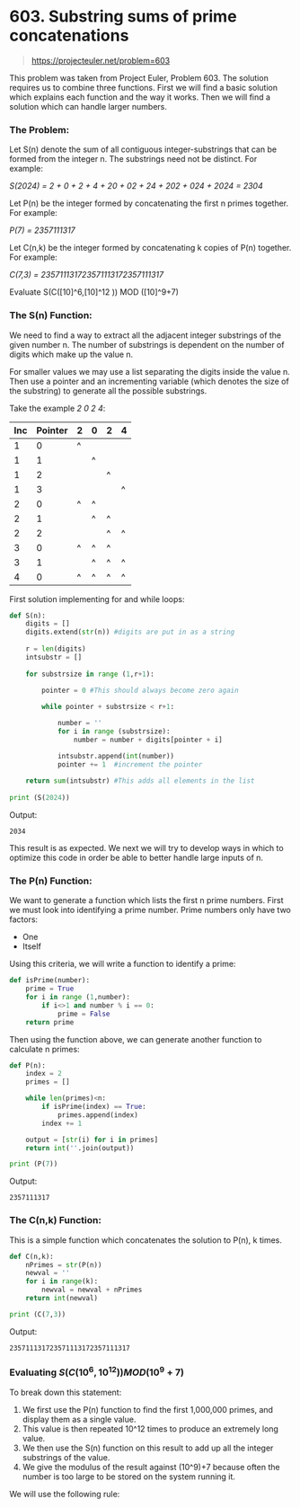 # 603. Substring sums of prime concatenations
> https://projecteuler.net/problem=603

This problem was taken from Project Euler, Problem 603. The solution requires us to combine three functions. First we will find a basic solution which explains each function and the way it works.
Then we will find a solution which can handle larger numbers. 


### The Problem:
Let S(n) denote the sum of all contiguous integer-substrings that can be formed from the integer n. The substrings need not be distinct. 
For example: 

   *S(2024) = 2 + 0 + 2 + 4 + 20 + 02 + 24 + 202 + 024 + 2024 = 2304*

Let P(n) be the integer formed by concatenating the first n primes together.	 
For example: 

   *P(7) = 2357111317*

Let C(n,k) be the integer formed by concatenating k copies of P(n) together. 	
For example:

   *C(7,3) = 235711131723571113172357111317*

Evaluate S(C([10]^6,[10]^12 ))  MOD ([10]^9+7)


### The S(n) Function:
We need to find a way to extract all the adjacent integer substrings of the given number n. The number of substrings is dependent on the number of digits which make up the value n. 

For smaller values we may use a list separating the digits inside the value n. Then use a pointer and an incrementing variable (which denotes the size of the substring) to generate all the possible substrings.

Take the example *2 0 2 4*:

| Inc | Pointer | 2 | 0 | 2 | 4 |
| --- |  ---    |---|---|---|---|
|  1  |    0    | ^ | 	|   |   |
|  1  |    1    |   | ^ |   |   |
|  1  |    2    |   | 	| ^ |   |
|  1  |    3    |   | 	|   | ^ |
|  2  |    0    | ^ | ^ |   |   |
|  2  |    1    |   | ^ | ^ |   |
|  2  |    2    |   |   | ^ | ^ |
|  3  |    0    | ^ | ^ | ^ |   |
|  3  |    1    |   | ^ | ^ | ^ |
|  4  |    0    | ^ | ^ | ^ | ^ |

First solution implementing for and while loops:

```python
def S(n):
    digits = []
    digits.extend(str(n)) #digits are put in as a string
    
    r = len(digits)
    intsubstr = []
    
    for substrsize in range (1,r+1):

        pointer = 0 #This should always become zero again
        
        while pointer + substrsize < r+1:

            number = ''
            for i in range (substrsize):
                number = number + digits[pointer + i]

            intsubstr.append(int(number))
            pointer += 1  #increment the pointer
    
    return sum(intsubstr) #This adds all elements in the list
    
print (S(2024))
```

Output:
```
2034
```
This result is as expected. We next we will try to develop ways in which to optimize this code in order be able to better handle large inputs of n.


### The P(n) Function:
We want to generate a function which lists the first n prime numbers. First we must look into identifying a prime number. Prime numbers only have two factors:
- One
- Itself

Using this criteria, we will write a function to identify a prime:

```python
def isPrime(number):
    prime = True
    for i in range (1,number):  
        if i<>1 and number % i == 0:
            prime = False
    return prime
```

Then using the function above, we can generate another function to calculate n primes:

```python
def P(n):
    index = 2
    primes = []

    while len(primes)<n:
        if isPrime(index) == True:
            primes.append(index)
        index += 1

    output = [str(i) for i in primes]
    return int(''.join(output))

print (P(7))
```

Output:
```
2357111317
```

### The C(n,k) Function:
This is a simple function which concatenates the solution to P(n), k times.

```python
def C(n,k):
    nPrimes = str(P(n))
    newval = ''
    for i in range(k):
        newval = newval + nPrimes
    return int(newval)

print (C(7,3))
```
Output:
```
235711131723571113172357111317
```

### Evaluating $S(C(10^6,10^12 ))  MOD (10^9+7)$
To break down this statement:
1. We first use the P(n) function to find the first 1,000,000 primes, and display them as a single value.
2. This value is then repeated 10^12 times to produce an extremely long value.
3. We then use the S(n) function on this result to add up all the integer substrings of the value.
4. We give the modulus of the result against (10^9)+7 because often the number is too large to be stored on the system running it.

We will use the following rule:


